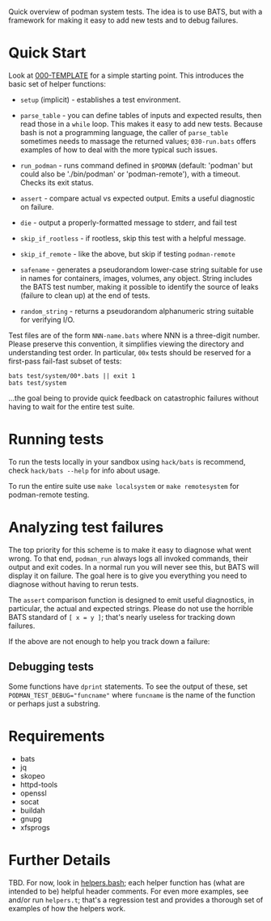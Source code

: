 Quick overview of podman system tests. The idea is to use BATS,
but with a framework for making it easy to add new tests and to
debug failures.

Quick Start
===========

Look at [000-TEMPLATE](000-TEMPLATE) for a simple starting point.
This introduces the basic set of helper functions:

* `setup` (implicit) - establishes a test environment.

* `parse_table` - you can define tables of inputs and expected results,
then read those in a `while` loop. This makes it easy to add new tests.
Because bash is not a programming language, the caller of `parse_table`
sometimes needs to massage the returned values; `030-run.bats` offers
examples of how to deal with the more typical such issues.

* `run_podman` - runs command defined in `$PODMAN` (default: 'podman'
but could also be './bin/podman' or 'podman-remote'), with a timeout.
Checks its exit status.

* `assert` - compare actual vs expected output. Emits a useful diagnostic
on failure.

* `die` - output a properly-formatted message to stderr, and fail test

* `skip_if_rootless` - if rootless, skip this test with a helpful message.

* `skip_if_remote` - like the above, but skip if testing `podman-remote`

* `safename` - generates a pseudorandom lower-case string suitable
for use in names for containers, images, volumes, any object. String
includes the BATS test number, making it possible to identify the
source of leaks (failure to clean up) at the end of tests.

* `random_string` - returns a pseudorandom alphanumeric string suitable
for verifying I/O.

Test files are of the form `NNN-name.bats` where NNN is a three-digit
number. Please preserve this convention, it simplifies viewing the
directory and understanding test order. In particular, `00x` tests
should be reserved for a first-pass fail-fast subset of tests:

    bats test/system/00*.bats || exit 1
    bats test/system

...the goal being to provide quick feedback on catastrophic failures
without having to wait for the entire test suite.


Running tests
=============
To run the tests locally in your sandbox using `hack/bats` is recommend, check `hack/bats --help` for info about usage.

To run the entire suite use `make localsystem` or `make remotesystem` for podman-remote testing.

Analyzing test failures
=======================

The top priority for this scheme is to make it easy to diagnose
what went wrong. To that end, `podman_run` always logs all invoked
commands, their output and exit codes. In a normal run you will never
see this, but BATS will display it on failure. The goal here is to
give you everything you need to diagnose without having to rerun tests.

The `assert` comparison function is designed to emit useful diagnostics,
in particular, the actual and expected strings. Please do not use
the horrible BATS standard of `[ x = y ]`; that's nearly useless
for tracking down failures.

If the above are not enough to help you track down a failure:


Debugging tests
---------------

Some functions have `dprint` statements. To see the output of these,
set `PODMAN_TEST_DEBUG="funcname"` where `funcname` is the name of
the function or perhaps just a substring.


Requirements
============

- bats
- jq
- skopeo
- httpd-tools
- openssl
- socat
- buildah
- gnupg
- xfsprogs


Further Details
===============

TBD. For now, look in [helpers.bash](helpers.bash); each helper function
has (what are intended to be) helpful header comments. For even more
examples, see and/or run `helpers.t`; that's a regression test
and provides a thorough set of examples of how the helpers work.
